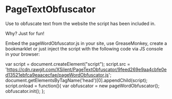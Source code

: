# PageTextObfuscator
Use to obfuscate text from the website the script has been included in.

Why? Just for fun!

Embed the pageWordObfuscator.js in your site, use GreaseMonkey, create a bookmarklet or just inject the script with the following code via JS console in your browser:

var script = document.createElement("script");
script.src = 'https://cdn.rawgit.com/XSilent/PageTextObfuscator/9feed269e9aa4cbfe0ed13521ebfca9eaacecfae/pageWordObfuscator.js';
document.getElementsByTagName('head')[0].appendChild(script);
script.onload = function(){
	var obfuscator = new pageWordObfuscator();
	obfuscator.init();
};

